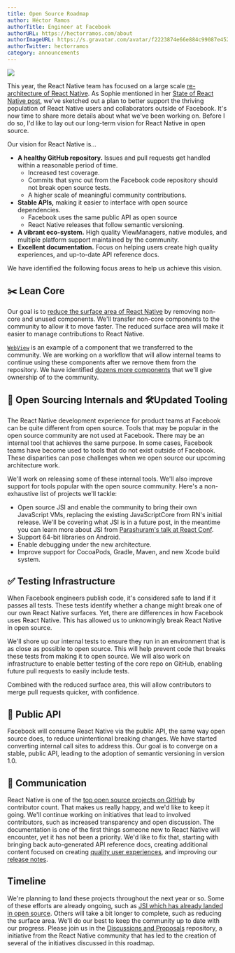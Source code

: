 ```yaml
---
title: Open Source Roadmap
author: Héctor Ramos
authorTitle: Engineer at Facebook
authorURL: https://hectorramos.com/about
authorImageURL: https://s.gravatar.com/avatar/f2223874e66e884c99087e452501f2da?s=128
authorTwitter: hectorramos
category: announcements
---
```


![](/react-native/blog/assets/oss-roadmap-hero.jpg)

This year, the React Native team has focused on a large scale [re-architecture of React Native](https://github.com/react-native-community/discussions-and-proposals/issues/4). As Sophie mentioned in her [State of React Native post,](http://facebook.github.io/react-native/blog/2018/06/14/state-of-react-native-2018) we've sketched out a plan to better support the thriving population of React Native users and collaborators outside of Facebook. It's now time to share more details about what we've been working on. Before I do so, I'd like to lay out our long-term vision for React Native in open source.

Our vision for React Native is...

- **A healthy GitHub repository.** Issues and pull requests get handled within a reasonable period of time.
  - Increased test coverage.
  - Commits that sync out from the Facebook code repository should not break open source tests.
  - A higher scale of meaningful community contributions.
- **Stable APIs,** making it easier to interface with open source dependencies.
  - Facebook uses the same public API as open source
  - React Native releases that follow semantic versioning.
- **A vibrant eco-system.** High quality ViewManagers, native modules, and multiple platform support maintained by the community.
- **Excellent documentation.** Focus on helping users create high quality experiences, and up-to-date API reference docs.

We have identified the following focus areas to help us achieve this vision.

## ✂️ Lean Core

Our goal is to [reduce the surface area of React Native](https://github.com/react-native-community/discussions-and-proposals/issues/6) by removing non-core and unused components. We'll transfer non-core components to the community to allow it to move faster. The reduced surface area will make it easier to manage contributions to React Native.

[`WebView`](https://github.com/react-native-community/discussions-and-proposals/blob/master/proposals/0001-webview.md) is an example of a component that we transferred to the community. We are working on a workflow that will allow internal teams to continue using these components after we remove them from the repository. We have identified [dozens more components](https://github.com/react-native-community/discussions-and-proposals/issues/6) that we'll give ownership of to the community.

## 🎁 Open Sourcing Internals and 🛠Updated Tooling

The React Native development experience for product teams at Facebook can be quite different from open source. Tools that may be popular in the open source community are not used at Facebook. There may be an internal tool that achieves the same purpose. In some cases, Facebook teams have become used to tools that do not exist outside of Facebook. These disparities can pose challenges when we open source our upcoming architecture work.

We'll work on releasing some of these internal tools. We'll also improve support for tools popular with the open source community. Here's a non-exhaustive list of projects we'll tackle:

- Open source JSI and enable the community to bring their own JavaScript VMs, replacing the existing JavaScriptCore from RN's initial release. We'll be covering what JSI is in a future post, in the meantime you can learn more about JSI from [Parashuram's talk at React Conf](https://www.youtube.com/watch?v=UcqRXTriUVI).
- Support 64-bit libraries on Android.
- Enable debugging under the new architecture.
- Improve support for CocoaPods, Gradle, Maven, and new Xcode build system.

## ✅ Testing Infrastructure

When Facebook engineers publish code, it's considered safe to land if it passes all tests. These tests identify whether a change might break one of our own React Native surfaces. Yet, there are differences in how Facebook uses React Native. This has allowed us to unknowingly break React Native in open source.

We'll shore up our internal tests to ensure they run in an environment that is as close as possible to open source. This will help prevent code that breaks these tests from making it to open source. We will also work on infrastructure to enable better testing of the core repo on GitHub, enabling future pull requests to easily include tests.

Combined with the reduced surface area, this will allow contributors to merge pull requests quicker, with confidence.

## 📜 Public API

Facebook will consume React Native via the public API, the same way open source does, to reduce unintentional breaking changes. We have started converting internal call sites to address this. Our goal is to converge on a stable, public API, leading to the adoption of semantic versioning in version 1.0.

## 📣 Communication

React Native is one of the [top open source projects on GitHub](https://octoverse.github.com/projects) by contributor count. That makes us really happy, and we'd like to keep it going. We'll continue working on initiatives that lead to involved contributors, such as increased transparency and open discussion. The documentation is one of the first things someone new to React Native will encounter, yet it has not been a priority. We'd like to fix that, starting with bringing back auto-generated API reference docs, creating additional content focused on creating [quality user experiences](http://facebook.github.io/react-native/docs/improvingux), and improving our [release notes](https://github.com/react-native-community/react-native-releases/issues/47).

## Timeline

We're planning to land these projects throughout the next year or so. Some of these efforts are already ongoing, such as [JSI which has already landed in open source](https://github.com/facebook/react-native/compare/e337bcafb0b017311c37f2dbc24e5a757af0a205...8427f64e06456f171f9df0316c6ca40613de7a20). Others will take a bit longer to complete, such as reducing the surface area. We'll do our best to keep the community up to date with our progress. Please join us in the [Discussions and Proposals](https://github.com/react-native-community/discussions-and-proposals) repository, a initiative from the React Native community that has led to the creation of several of the initiatives discussed in this roadmap.
